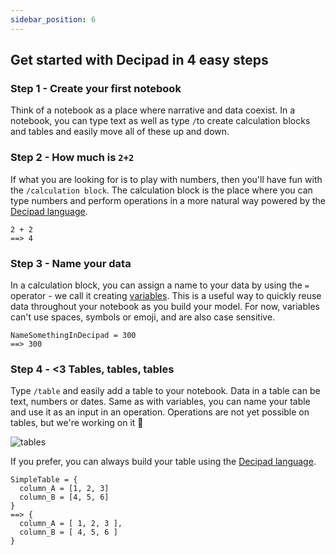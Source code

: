 ```yaml
---
sidebar_position: 6
---
```


## Get started with Decipad in 4 easy steps

### Step 1 - Create your first notebook

Think of a notebook as a place where narrative and data coexist. In a notebook, you can type text as well as type `/`to create calculation blocks and tables and easily move all of these up and down.

### Step 2 - How much is `2+2`

If what you are looking for is to play with numbers, then you'll have fun with the `/calculation block`. The calculation block is the place where you can type numbers and perform operations in a more natural way powered by the [Decipad language](docs/docs/language/introduction/introduction-to-the-language).

```deci live
2 + 2
==> 4
```

### Step 3 - Name your data

In a calculation block, you can assign a name to your data by using the `=` operator - we call it creating [variables](docs/docs/language/introduction/variables). This is a useful way to quickly reuse data throughout your notebook as you build your model. For now, variables can't use spaces, symbols or emoji, and are also case sensitive.

```deci live
NameSomethingInDecipad = 300
==> 300
```

### Step 4 - <3 Tables, tables, tables

Type `/table` and easily add a table to your notebook. Data in a table can be text, numbers or dates. Same as with variables, you can name your table and use it as an input in an operation. Operations are not yet possible on tables, but we're working on it 💪

![tables](https://user-images.githubusercontent.com/76447845/146926068-463a1bc4-e70d-443d-a05b-6f49dcecf310.gif)

If you prefer, you can always build your table using the [Decipad language](docs/docs/language/introduction/introduction-to-the-language).

```deci live
SimpleTable = {
  column_A = [1, 2, 3]
  column_B = [4, 5, 6]
}
==> {
  column_A = [ 1, 2, 3 ],
  column_B = [ 4, 5, 6 ]
}
```
